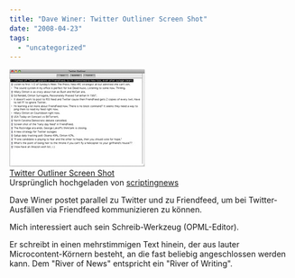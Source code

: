 ```yaml
---
title: "Dave Winer: Twitter Outliner Screen Shot"
date: "2008-04-23"
tags: 
  - "uncategorized"
---
```


[![](images/2432633047_09bc2e6b11_m.jpg)](http://www.flickr.com/photos/scriptingnews/2432633047/ "photo sharing")  
[Twitter Outliner Screen Shot](http://www.flickr.com/photos/scriptingnews/2432633047/)  
Ursprünglich hochgeladen von [scriptingnews](http://www.flickr.com/people/scriptingnews/)

Dave Winer postet parallel zu Twitter und zu Friendfeed, um bei Twitter-Ausfällen via Friendfeed kommunizieren zu können.  
  
Mich interessiert auch sein Schreib-Werkzeug (OPML-Editor).  
  
Er schreibt in einen mehrstimmigen Text hinein, der aus lauter Microcontent-Körnern besteht, an die fast beliebig angeschlossen werden kann. Dem "River of News" entspricht ein "River of Writing".
